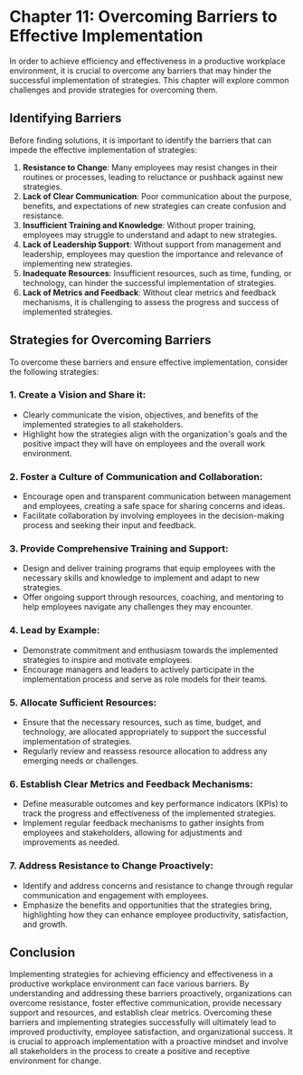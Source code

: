 Chapter 11: Overcoming Barriers to Effective Implementation
===========================================================

In order to achieve efficiency and effectiveness in a productive workplace environment, it is crucial to overcome any barriers that may hinder the successful implementation of strategies. This chapter will explore common challenges and provide strategies for overcoming them.

Identifying Barriers
--------------------

Before finding solutions, it is important to identify the barriers that can impede the effective implementation of strategies:

1. **Resistance to Change**: Many employees may resist changes in their routines or processes, leading to reluctance or pushback against new strategies.
2. **Lack of Clear Communication**: Poor communication about the purpose, benefits, and expectations of new strategies can create confusion and resistance.
3. **Insufficient Training and Knowledge**: Without proper training, employees may struggle to understand and adapt to new strategies.
4. **Lack of Leadership Support**: Without support from management and leadership, employees may question the importance and relevance of implementing new strategies.
5. **Inadequate Resources**: Insufficient resources, such as time, funding, or technology, can hinder the successful implementation of strategies.
6. **Lack of Metrics and Feedback**: Without clear metrics and feedback mechanisms, it is challenging to assess the progress and success of implemented strategies.

Strategies for Overcoming Barriers
----------------------------------

To overcome these barriers and ensure effective implementation, consider the following strategies:

### 1. Create a Vision and Share it:

* Clearly communicate the vision, objectives, and benefits of the implemented strategies to all stakeholders.
* Highlight how the strategies align with the organization's goals and the positive impact they will have on employees and the overall work environment.

### 2. Foster a Culture of Communication and Collaboration:

* Encourage open and transparent communication between management and employees, creating a safe space for sharing concerns and ideas.
* Facilitate collaboration by involving employees in the decision-making process and seeking their input and feedback.

### 3. Provide Comprehensive Training and Support:

* Design and deliver training programs that equip employees with the necessary skills and knowledge to implement and adapt to new strategies.
* Offer ongoing support through resources, coaching, and mentoring to help employees navigate any challenges they may encounter.

### 4. Lead by Example:

* Demonstrate commitment and enthusiasm towards the implemented strategies to inspire and motivate employees.
* Encourage managers and leaders to actively participate in the implementation process and serve as role models for their teams.

### 5. Allocate Sufficient Resources:

* Ensure that the necessary resources, such as time, budget, and technology, are allocated appropriately to support the successful implementation of strategies.
* Regularly review and reassess resource allocation to address any emerging needs or challenges.

### 6. Establish Clear Metrics and Feedback Mechanisms:

* Define measurable outcomes and key performance indicators (KPIs) to track the progress and effectiveness of the implemented strategies.
* Implement regular feedback mechanisms to gather insights from employees and stakeholders, allowing for adjustments and improvements as needed.

### 7. Address Resistance to Change Proactively:

* Identify and address concerns and resistance to change through regular communication and engagement with employees.
* Emphasize the benefits and opportunities that the strategies bring, highlighting how they can enhance employee productivity, satisfaction, and growth.

Conclusion
----------

Implementing strategies for achieving efficiency and effectiveness in a productive workplace environment can face various barriers. By understanding and addressing these barriers proactively, organizations can overcome resistance, foster effective communication, provide necessary support and resources, and establish clear metrics. Overcoming these barriers and implementing strategies successfully will ultimately lead to improved productivity, employee satisfaction, and organizational success. It is crucial to approach implementation with a proactive mindset and involve all stakeholders in the process to create a positive and receptive environment for change.

